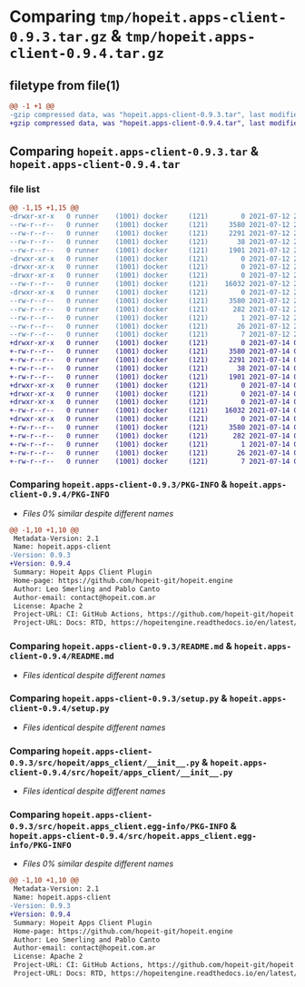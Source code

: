 # Comparing `tmp/hopeit.apps-client-0.9.3.tar.gz` & `tmp/hopeit.apps-client-0.9.4.tar.gz`

## filetype from file(1)

```diff
@@ -1 +1 @@
-gzip compressed data, was "hopeit.apps-client-0.9.3.tar", last modified: Mon Jul 12 23:34:20 2021, max compression
+gzip compressed data, was "hopeit.apps-client-0.9.4.tar", last modified: Wed Jul 14 00:52:01 2021, max compression
```

## Comparing `hopeit.apps-client-0.9.3.tar` & `hopeit.apps-client-0.9.4.tar`

### file list

```diff
@@ -1,15 +1,15 @@
-drwxr-xr-x   0 runner    (1001) docker     (121)        0 2021-07-12 23:34:20.198192 hopeit.apps-client-0.9.3/
--rw-r--r--   0 runner    (1001) docker     (121)     3580 2021-07-12 23:34:20.198192 hopeit.apps-client-0.9.3/PKG-INFO
--rw-r--r--   0 runner    (1001) docker     (121)     2291 2021-07-12 23:27:48.000000 hopeit.apps-client-0.9.3/README.md
--rw-r--r--   0 runner    (1001) docker     (121)       38 2021-07-12 23:34:20.198192 hopeit.apps-client-0.9.3/setup.cfg
--rw-r--r--   0 runner    (1001) docker     (121)     1901 2021-07-12 23:27:48.000000 hopeit.apps-client-0.9.3/setup.py
-drwxr-xr-x   0 runner    (1001) docker     (121)        0 2021-07-12 23:34:20.194193 hopeit.apps-client-0.9.3/src/
-drwxr-xr-x   0 runner    (1001) docker     (121)        0 2021-07-12 23:34:20.194193 hopeit.apps-client-0.9.3/src/hopeit/
-drwxr-xr-x   0 runner    (1001) docker     (121)        0 2021-07-12 23:34:20.198192 hopeit.apps-client-0.9.3/src/hopeit/apps_client/
--rw-r--r--   0 runner    (1001) docker     (121)    16032 2021-07-12 23:27:48.000000 hopeit.apps-client-0.9.3/src/hopeit/apps_client/__init__.py
-drwxr-xr-x   0 runner    (1001) docker     (121)        0 2021-07-12 23:34:20.194193 hopeit.apps-client-0.9.3/src/hopeit.apps_client.egg-info/
--rw-r--r--   0 runner    (1001) docker     (121)     3580 2021-07-12 23:34:20.000000 hopeit.apps-client-0.9.3/src/hopeit.apps_client.egg-info/PKG-INFO
--rw-r--r--   0 runner    (1001) docker     (121)      282 2021-07-12 23:34:20.000000 hopeit.apps-client-0.9.3/src/hopeit.apps_client.egg-info/SOURCES.txt
--rw-r--r--   0 runner    (1001) docker     (121)        1 2021-07-12 23:34:20.000000 hopeit.apps-client-0.9.3/src/hopeit.apps_client.egg-info/dependency_links.txt
--rw-r--r--   0 runner    (1001) docker     (121)       26 2021-07-12 23:34:20.000000 hopeit.apps-client-0.9.3/src/hopeit.apps_client.egg-info/requires.txt
--rw-r--r--   0 runner    (1001) docker     (121)        7 2021-07-12 23:34:20.000000 hopeit.apps-client-0.9.3/src/hopeit.apps_client.egg-info/top_level.txt
+drwxr-xr-x   0 runner    (1001) docker     (121)        0 2021-07-14 00:52:01.260904 hopeit.apps-client-0.9.4/
+-rw-r--r--   0 runner    (1001) docker     (121)     3580 2021-07-14 00:52:01.260904 hopeit.apps-client-0.9.4/PKG-INFO
+-rw-r--r--   0 runner    (1001) docker     (121)     2291 2021-07-14 00:45:26.000000 hopeit.apps-client-0.9.4/README.md
+-rw-r--r--   0 runner    (1001) docker     (121)       38 2021-07-14 00:52:01.260904 hopeit.apps-client-0.9.4/setup.cfg
+-rw-r--r--   0 runner    (1001) docker     (121)     1901 2021-07-14 00:45:26.000000 hopeit.apps-client-0.9.4/setup.py
+drwxr-xr-x   0 runner    (1001) docker     (121)        0 2021-07-14 00:52:01.260904 hopeit.apps-client-0.9.4/src/
+drwxr-xr-x   0 runner    (1001) docker     (121)        0 2021-07-14 00:52:01.260904 hopeit.apps-client-0.9.4/src/hopeit/
+drwxr-xr-x   0 runner    (1001) docker     (121)        0 2021-07-14 00:52:01.260904 hopeit.apps-client-0.9.4/src/hopeit/apps_client/
+-rw-r--r--   0 runner    (1001) docker     (121)    16032 2021-07-14 00:45:26.000000 hopeit.apps-client-0.9.4/src/hopeit/apps_client/__init__.py
+drwxr-xr-x   0 runner    (1001) docker     (121)        0 2021-07-14 00:52:01.260904 hopeit.apps-client-0.9.4/src/hopeit.apps_client.egg-info/
+-rw-r--r--   0 runner    (1001) docker     (121)     3580 2021-07-14 00:52:01.000000 hopeit.apps-client-0.9.4/src/hopeit.apps_client.egg-info/PKG-INFO
+-rw-r--r--   0 runner    (1001) docker     (121)      282 2021-07-14 00:52:01.000000 hopeit.apps-client-0.9.4/src/hopeit.apps_client.egg-info/SOURCES.txt
+-rw-r--r--   0 runner    (1001) docker     (121)        1 2021-07-14 00:52:01.000000 hopeit.apps-client-0.9.4/src/hopeit.apps_client.egg-info/dependency_links.txt
+-rw-r--r--   0 runner    (1001) docker     (121)       26 2021-07-14 00:52:01.000000 hopeit.apps-client-0.9.4/src/hopeit.apps_client.egg-info/requires.txt
+-rw-r--r--   0 runner    (1001) docker     (121)        7 2021-07-14 00:52:01.000000 hopeit.apps-client-0.9.4/src/hopeit.apps_client.egg-info/top_level.txt
```

### Comparing `hopeit.apps-client-0.9.3/PKG-INFO` & `hopeit.apps-client-0.9.4/PKG-INFO`

 * *Files 0% similar despite different names*

```diff
@@ -1,10 +1,10 @@
 Metadata-Version: 2.1
 Name: hopeit.apps-client
-Version: 0.9.3
+Version: 0.9.4
 Summary: Hopeit Apps Client Plugin
 Home-page: https://github.com/hopeit-git/hopeit.engine
 Author: Leo Smerling and Pablo Canto
 Author-email: contact@hopeit.com.ar
 License: Apache 2
 Project-URL: CI: GitHub Actions, https://github.com/hopeit-git/hopeit.engine/actions?query=workflow
 Project-URL: Docs: RTD, https://hopeitengine.readthedocs.io/en/latest/
```

### Comparing `hopeit.apps-client-0.9.3/README.md` & `hopeit.apps-client-0.9.4/README.md`

 * *Files identical despite different names*

### Comparing `hopeit.apps-client-0.9.3/setup.py` & `hopeit.apps-client-0.9.4/setup.py`

 * *Files identical despite different names*

### Comparing `hopeit.apps-client-0.9.3/src/hopeit/apps_client/__init__.py` & `hopeit.apps-client-0.9.4/src/hopeit/apps_client/__init__.py`

 * *Files identical despite different names*

### Comparing `hopeit.apps-client-0.9.3/src/hopeit.apps_client.egg-info/PKG-INFO` & `hopeit.apps-client-0.9.4/src/hopeit.apps_client.egg-info/PKG-INFO`

 * *Files 0% similar despite different names*

```diff
@@ -1,10 +1,10 @@
 Metadata-Version: 2.1
 Name: hopeit.apps-client
-Version: 0.9.3
+Version: 0.9.4
 Summary: Hopeit Apps Client Plugin
 Home-page: https://github.com/hopeit-git/hopeit.engine
 Author: Leo Smerling and Pablo Canto
 Author-email: contact@hopeit.com.ar
 License: Apache 2
 Project-URL: CI: GitHub Actions, https://github.com/hopeit-git/hopeit.engine/actions?query=workflow
 Project-URL: Docs: RTD, https://hopeitengine.readthedocs.io/en/latest/
```

